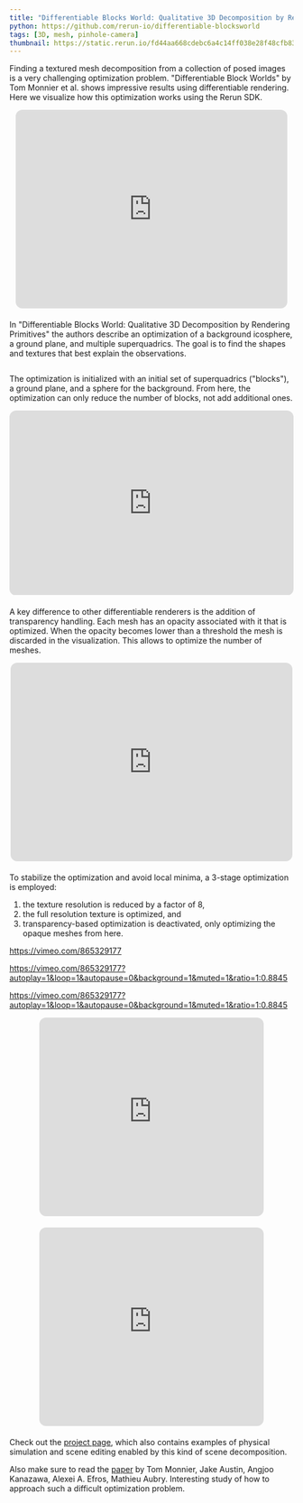 ```yaml
---
title: "Differentiable Blocks World: Qualitative 3D Decomposition by Rendering Primitives"
python: https://github.com/rerun-io/differentiable-blocksworld
tags: [3D, mesh, pinhole-camera]
thumbnail: https://static.rerun.io/fd44aa668cdebc6a4c14ff038e28f48cfb83c5ee_dbw_480w.png
---
```


Finding a textured mesh decomposition from a collection of posed images is a very challenging optimization problem. "Differentiable Block Worlds" by Tom Monnier et al. shows impressive results using differentiable rendering. Here we visualize how this optimization works using the Rerun SDK.

<div style="aspect-ratio:1/0.7309;position:relative;margin-left:auto;margin-right:auto;margin-bottom:1.25rem;max-height:22rem;color-scheme:none;"><iframe src="https://player.vimeo.com/video/865326948?h=9c5b7559c9&autoplay=1&loop=1&autopause=0&background=1&muted=1&title=0&byline=0&portrait=0" style="position:absolute;top:0;left:0;width:100%;height:100%;border-radius:12px;" frameborder="0" allow="autoplay; fullscreen; picture-in-picture" allowfullscreen></iframe></div><script src="https://player.vimeo.com/api/player.js"></script>

In "Differentiable Blocks World: Qualitative 3D Decomposition by Rendering Primitives" the authors describe an optimization of a background icosphere, a ground plane, and multiple superquadrics. The goal is to find the shapes and textures that best explain the observations.

<picture>
  <source media="(max-width: 480px)" srcset="https://static.rerun.io/71b822942cb6ce044d6f5f177350c61f0ab31d80_dbw-overview_480w.png">
  <source media="(max-width: 768px)" srcset="https://static.rerun.io/9586ea6a3f73d247984f951c07d9cf40dcdf23d2_dbw-overview_768w.png">
  <source media="(max-width: 1024px)" srcset="https://static.rerun.io/89bab0c74b2bbff84a606cc3a400f208e1aaadeb_dbw-overview_1024w.png">
  <source media="(max-width: 1200px)" srcset="https://static.rerun.io/7c8bec373d0a6c71ea05ffa696acb981137ca579_dbw-overview_1200w.png">
  <img src="https://static.rerun.io/a8fea9769b734b2474a1e743259b3e4e68203c0f_dbw-overview_full.png" alt="">
</picture>

The optimization is initialized with an initial set of superquadrics ("blocks"), a ground plane, and a sphere for the background. From here, the optimization can only reduce the number of blocks, not add additional ones.

<div style="aspect-ratio:1/0.6497;position:relative;margin-left:auto;margin-right:auto;margin-bottom:1.25rem;max-height:22rem;color-scheme:none;"><iframe src="https://player.vimeo.com/video/865327350?h=9c5b7559c9&autoplay=1&loop=1&autopause=0&background=1&muted=1&title=0&byline=0&portrait=0" style="position:absolute;top:0;left:0;width:100%;height:100%;border-radius:12px;" frameborder="0" allow="autoplay; fullscreen; picture-in-picture" allowfullscreen></iframe></div><script src="https://player.vimeo.com/api/player.js"></script>

A key difference to other differentiable renderers is the addition of transparency handling. Each mesh has an opacity associated with it that is optimized. When the opacity becomes lower than a threshold the mesh is discarded in the visualization. This allows to optimize the number of meshes.

<div style="aspect-ratio:1/0.7037;position:relative;margin-left:auto;margin-right:auto;margin-bottom:1.25rem;max-height:22rem;color-scheme:none;"><iframe src="https://player.vimeo.com/video/865327387?h=9c5b7559c9&autoplay=1&loop=1&autopause=0&background=1&muted=1&title=0&byline=0&portrait=0" style="position:absolute;top:0;left:0;width:100%;height:100%;border-radius:12px;" frameborder="0" allow="autoplay; fullscreen; picture-in-picture" allowfullscreen></iframe></div><script src="https://player.vimeo.com/api/player.js"></script>

To stabilize the optimization and avoid local minima, a 3-stage optimization is employed:
1. the texture resolution is reduced by a factor of 8,
2. the full resolution texture is optimized, and
3. transparency-based optimization is deactivated, only optimizing the opaque meshes from here.

https://vimeo.com/865329177

https://vimeo.com/865329177?autoplay=1&loop=1&autopause=0&background=1&muted=1&ratio=1:0.8845

https://vimeo.com/865329177?autoplay=1&loop=1&autopause=0&background=1&muted=1&ratio=1:0.8845

<div style="aspect-ratio:1/0.8845;position:relative;margin-left:auto;margin-right:auto;margin-bottom:1.25rem;max-height:22rem;color-scheme:none;"><iframe src="https://player.vimeo.com/video/865329177?h=9c5b7559c9&autoplay=1&loop=1&autopause=0&background=1&muted=1&title=0&byline=0&portrait=0" style="position:absolute;top:0;left:0;width:100%;height:100%;border-radius:12px;" frameborder="0" allow="autoplay; fullscreen; picture-in-picture" allowfullscreen></iframe></div><script src="https://player.vimeo.com/api/player.js"></script>

<div style="aspect-ratio:1/0.8845;position:relative;margin-left:auto;margin-right:auto;margin-bottom:1.25rem;max-height:22rem;color-scheme:none;"><iframe src="https://player.vimeo.com/video/865329177?h=9c5b7559c9&autoplay=1&loop=1&autopause=0&title=0&byline=0&portrait=0" style="position:absolute;top:0;left:0;width:100%;height:100%;border-radius:12px;" frameborder="0" allow="autoplay; fullscreen; picture-in-picture" allowfullscreen></iframe></div><script src="https://player.vimeo.com/api/player.js"></script>

Check out the [project page](https://www.tmonnier.com/DBW/), which also contains examples of physical simulation and scene editing enabled by this kind of scene decomposition.

Also make sure to read the [paper](https://arxiv.org/abs/2307.05473) by Tom Monnier, Jake Austin, Angjoo Kanazawa, Alexei A. Efros, Mathieu Aubry. Interesting study of how to approach such a difficult optimization problem.
